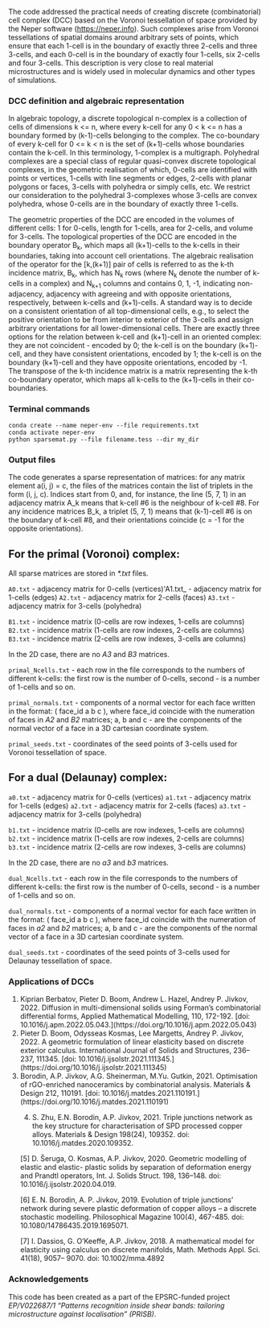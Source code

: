 The code addressed the practical needs of creating discrete (combinatorial) cell complex (DCC) 
based on the Voronoi tessellation of space provided by the Neper software (https://neper.info). Such complexes arise from Voronoi tessellations of spatial domains around arbitrary sets of points, which ensure that each 1-cell is in the boundary of exactly three 2-cells and three 3-cells, and each 0-cell is in the boundary of exactly four 1-cells, six 2-cells and four 3-cells. This description is very close to real material microstructures and is widely used in molecular dynamics and other types of simulations.

### DCC definition and algebraic representation
In algebraic topology, a discrete topological n-complex is a collection of cells of dimensions k <= n, where every k-cell for any 0 < k <= n has a boundary formed by (k-1)-cells belonging to the complex. The co-boundary of every k-cell for 0 <= k < n is the set of (k+1)-cells whose boundaries contain the k-cell. In this terminology, 1-complex is a multigraph. Polyhedral complexes are a special class of regular quasi-convex discrete topological complexes, in the geometric realisation of which, 0-cells are identified with points or vertices, 1-cells with line segments or edges, 2-cells with planar polygons or faces, 3-cells with polyhedra or simply cells, etc. We restrict our consideration to the polyhedral 3-complexes whose 3-cells are convex polyhedra, whose 0-cells are in the boundary of exactly three 1-cells. 

The geometric properties of the DCC are encoded in the volumes of different cells: 1 for 0-cells, length for 1-cells, area for 2-cells, and volume for 3-cells. The topological properties of the DCC are encoded in the boundary operator B<sub>k</sub>, which maps all (k+1)-cells to the k-cells in their boundaries, taking into account cell orientations.
The algebraic realisation of the operator for the [k,(k+1)] pair of cells is referred to as the k-th incidence matrix, B<sub>k</sub>, which has N<sub>k</sub> rows (where N<sub>k</sub> denote the number of k-cells in a complex) and N<sub>k+1</sub> columns and contains 0, 1, -1, indicating non-adjacency, adjacency with agreeing and with opposite orientations, respectively, between k-cells and (k+1)-cells. A standard way is to decide on a consistent orientation of all top-dimensional cells, e.g., to select the positive orientation to be from interior to exterior of the 3-cells and assign arbitrary orientations for all lower-dimensional cells. There are exactly three options for the relation between k-cell and (k+1)-cell in an oriented complex: they are not coincident - encoded by 0; the k-cell is on the boundary (k+1)-cell, and they have consistent orientations, encoded by 1; the k-cell is on the boundary (k+1)-cell and they have opposite orientations, encoded by -1. The transpose of the k-th incidence matrix is a matrix representing the k-th co-boundary operator, which maps all k-cells to the (k+1)-cells in their co-boundaries.

### Terminal commands

```
conda create --name neper-env --file requirements.txt
conda activate neper-env
python sparsemat.py --file filename.tess --dir my_dir
```

### Output files
The code generates a sparse representation of matrices: for any matrix element a(i, j) = c, the files of the matrices contain the list of triplets in the form (i, j, c). Indices start from 0, and, for instance, the line (5, 7, 1) in an adjacency matrix A_k means that k-cell #6 is the neighbour of k-cell #8. For any incidence matrices B_k, a triplet (5, 7, 1) means that (k-1)-cell #6 is on the boundary of k-cell #8, and their orientations coincide (c = -1 for the opposite orientations). 

## For the primal (Voronoi) complex:
All sparse matrices are stored in _*.txt_ files.

`A0.txt` - adjacency matrix for 0-cells (vertices)'A1.txt_ - adjacency matrix for 1-cells (edges)
`A2.txt` - adjacency matrix for 2-cells (faces)
`A3.txt` - adjacency matrix for 3-cells (polyhedra)

`B1.txt` - incidence matrix (0-cells are row indexes, 1-cells are columns)
`B2.txt` - incidence matrix (1-cells are row indexes, 2-cells are columns)
`B3.txt` - incidence matrix (2-cells are row indexes, 3-cells are columns)

In the 2D case, there are no _A3_ and _B3_ matrices.

`primal_Ncells.txt` - each row in the file corresponds to the numbers of different k-cells: the first row is the number of 0-cells,
second - is a number of 1-cells and so on.

`primal_normals.txt` - components of a normal vector for each face written in the format: ( face_id a b c ), where 
face_id coincide with the numeration of faces in _A2_ and _B2_ matrices; a, b and c - are the components of the normal vector of a face in a 3D cartesian coordinate system.

`primal_seeds.txt` - coordinates of the seed points of 3-cells used for Voronoi tessellation of space.

## For a dual (Delaunay) complex:
`a0.txt` - adjacency matrix for 0-cells (vertices) 
`a1.txt` - adjacency matrix for 1-cells (edges) 
`a2.txt` - adjacency matrix for 2-cells (faces) 
`a3.txt` - adjacency matrix for 3-cells (polyhedra) 

`b1.txt` - incidence matrix (0-cells are row indexes, 1-cells are columns) 
`b2.txt` - incidence matrix (1-cells are row indexes, 2-cells are columns) 
`b3.txt` - incidence matrix (2-cells are row indexes, 3-cells are columns) 

In the 2D case, there are no _a3_ and _b3_ matrices.

`dual_Ncells.txt` - each row in the file corresponds to the numbers of different k-cells: the first row is the number of 0-cells,
second - is a number of 1-cells and so on.

`dual_normals.txt` - components of a normal vector for each face written in the format: ( face_id a b c ), where 
face_id coincide with the numeration of faces in _a2_ and _b2_ matrices; a, b and c - are the components of the normal vector of a face in a 3D cartesian coordinate system.

`dual_seeds.txt` - coordinates of the seed points of 3-cells used for Delaunay tessellation of space.


### Applications of DCCs
<ol>
<li> Kiprian Berbatov, Pieter D. Boom, Andrew L. Hazel, Andrey P. Jivkov, 2022. Diffusion in multi-dimensional solids using Forman’s combinatorial differential forms, Applied Mathematical Modelling, 110, 172-192. [doi: 10.1016/j.apm.2022.05.043.](https://doi.org/10.1016/j.apm.2022.05.043) </li>

<li> Pieter D. Boom, Odysseas Kosmas, Lee Margetts, Andrey P. Jivkov, 2022. A geometric formulation of linear elasticity based on discrete exterior calculus. International Journal of Solids and Structures, 236–237, 111345. [doi: 10.1016/j.ijsolstr.2021.111345.](https://doi.org/10.1016/j.ijsolstr.2021.111345) </li>

<li> Borodin, A.P. Jivkov, A.G. Sheinerman, M.Yu. Gutkin, 2021. Optimisation of rGO-enriched nanoceramics by combinatorial analysis. Materials & Design 212, 110191. [doi: 10.1016/j.matdes.2021.110191.](https://doi.org/10.1016/j.matdes.2021.110191) </li>

4. S. Zhu, E.N. Borodin, A.P. Jivkov, 2021. Triple junctions network as the key structure for characterisation of SPD processed copper alloys. Materials & Design 198(24), 109352. doi: 10.1016/j.matdes.2020.109352. 

[5] D. Šeruga, O. Kosmas, A.P. Jivkov, 2020. Geometric modelling of elastic and elastic- plastic solids by separation of deformation energy and Prandtl operators, Int. J. Solids Struct. 198, 136–148. doi: 10.1016/j.ijsolstr.2020.04.019. 

[6] E. N. Borodin, A. P. Jivkov, 2019. Evolution of triple junctions’ network during severe plastic deformation of copper alloys – a discrete stochastic modelling. Philosophical Magazine 100(4), 467-485. doi: 10.1080/14786435.2019.1695071. 

[7] I. Dassios, G. O’Keeffe, A.P. Jivkov, 2018. A mathematical model for elasticity using calculus on discrete manifolds, Math. Methods Appl. Sci. 41(18), 9057– 9070. doi: 10.1002/mma.4892
</ol>

### Acknowledgements
This code has been created as a part of the EPSRC-funded project _EP/V022687/1 “Patterns recognition inside shear bands: tailoring microstructure against localisation” (PRISB)_.
